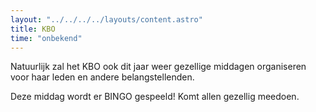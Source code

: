 ```yaml
---
layout: "../../../../layouts/content.astro"
title: KBO
time: "onbekend"
---
```


Natuurlijk zal het KBO ook dit jaar weer gezellige middagen organiseren voor haar leden en andere belangstellenden.

Deze middag wordt er BINGO gespeeld!
Komt allen gezellig meedoen.
